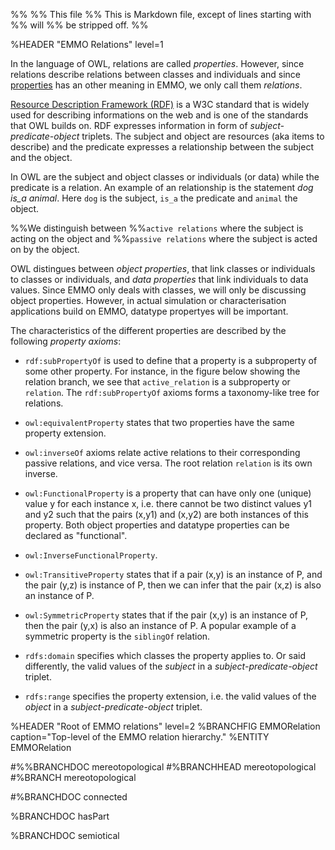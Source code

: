 %%
%% This file
%% This is Markdown file, except of lines starting with %% will
%% be stripped off.
%%

<!-- markdownlint-disable-next-line MD041 -->

%HEADER "EMMO Relations"    level=1

In the language of OWL, relations are called *properties*.
However, since relations describe relations between classes and individuals and since [properties](#Properties) has an other meaning in EMMO, we only call them *relations*.

[Resource Description Framework (RDF)][RDF] is a W3C standard that is widely used for describing informations on the web and is one of the standards that OWL builds on.
RDF expresses information in form of *subject-predicate-object* triplets.
The subject and object are resources (aka items to describe) and the predicate expresses a relationship between the subject and the object.

In OWL are the subject and object classes or individuals (or data) while the predicate is a relation.
An example of an relationship is the statement *dog is_a animal*.
Here `dog` is the subject, `is_a` the predicate and `animal` the object.

%%We distinguish between
%%`active relations` where the subject is acting on the object and
%%`passive relations` where the subject is acted on by the object.

OWL distingues between *object properties*, that link classes or individuals to classes or individuals, and *data properties* that link individuals to data values.
Since EMMO only deals with classes, we will only be discussing object properties.
However, in actual simulation or characterisation applications build on EMMO, datatype propertyes will be important.

The characteristics of the different properties are described by the following *property axioms*:

- `rdf:subPropertyOf` is used to define that a property is a subproperty of some other property.
  For instance, in the figure below showing the relation branch, we see that `active_relation` is a subproperty or `relation`.
  The `rdf:subPropertyOf` axioms forms a taxonomy-like tree for relations.

- `owl:equivalentProperty` states that two properties have the same property extension.

- `owl:inverseOf` axioms relate active relations to their corresponding passive relations, and vice versa.
  The root relation `relation` is its own inverse.

- `owl:FunctionalProperty` is a property that can have only one (unique) value y for each instance x, i.e. there cannot be two distinct values y1 and y2 such that the pairs (x,y1) and (x,y2) are both instances of this property.
  Both object properties and datatype properties can be declared as "functional".

- `owl:InverseFunctionalProperty`.

- `owl:TransitiveProperty` states that if a pair (x,y) is an instance of P, and the pair (y,z) is instance of P, then we can infer that the pair (x,z) is also an instance of P.

- `owl:SymmetricProperty` states that if the pair (x,y) is an instance of P, then the pair (y,x) is also an instance of P.
  A popular example of a symmetric property is the `siblingOf` relation.

- `rdfs:domain` specifies which classes the property applies to.
  Or said differently, the valid values of the *subject* in a *subject-predicate-object* triplet.

- `rdfs:range` specifies the property extension, i.e. the valid values of the *object* in a *subject-predicate-object* triplet.

%HEADER "Root of EMMO relations"      level=2
%BRANCHFIG EMMORelation   caption="Top-level of the EMMO relation hierarchy."
%ENTITY EMMORelation

#%%BRANCHDOC mereotopological
#%BRANCHHEAD mereotopological
#%BRANCH mereotopological

#%BRANCHDOC connected

%BRANCHDOC hasPart

%BRANCHDOC semiotical

[RDF]: https://en.wikipedia.org/wiki/Resource_Description_Framework
